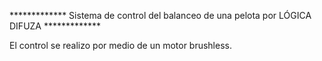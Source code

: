 ************* Sistema de control del balanceo de una pelota por LÓGICA DIFUZA *************

El control se realizo por medio de un motor brushless. 
